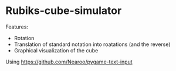 # Rubiks-cube-simulator
Features:
* Rotation
* Translation of standard notation into roatations (and the reverse)
* Graphical visualization of the cube

Using https://github.com/Nearoo/pygame-text-input
